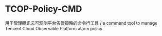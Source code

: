 # TCOP-Policy-CMD
用于管理腾讯云可观测平台告警策略的命令行工具 / a command tool to manage Tencent Cloud Observable Platform alarm policy
